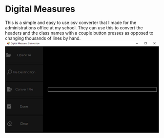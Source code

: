 # Digital Measures
This is a simple and easy to use csv converter that I made for the administrations office at my school. They can use this to convert the headers and the class names with a couple button presses as opposed to changing thousands of lines by hand.
![DigitalMeasuresSS](https://github.com/ryangriggs1/Digital-Measures/blob/main/DigitalMeasuresSS.PNG)
